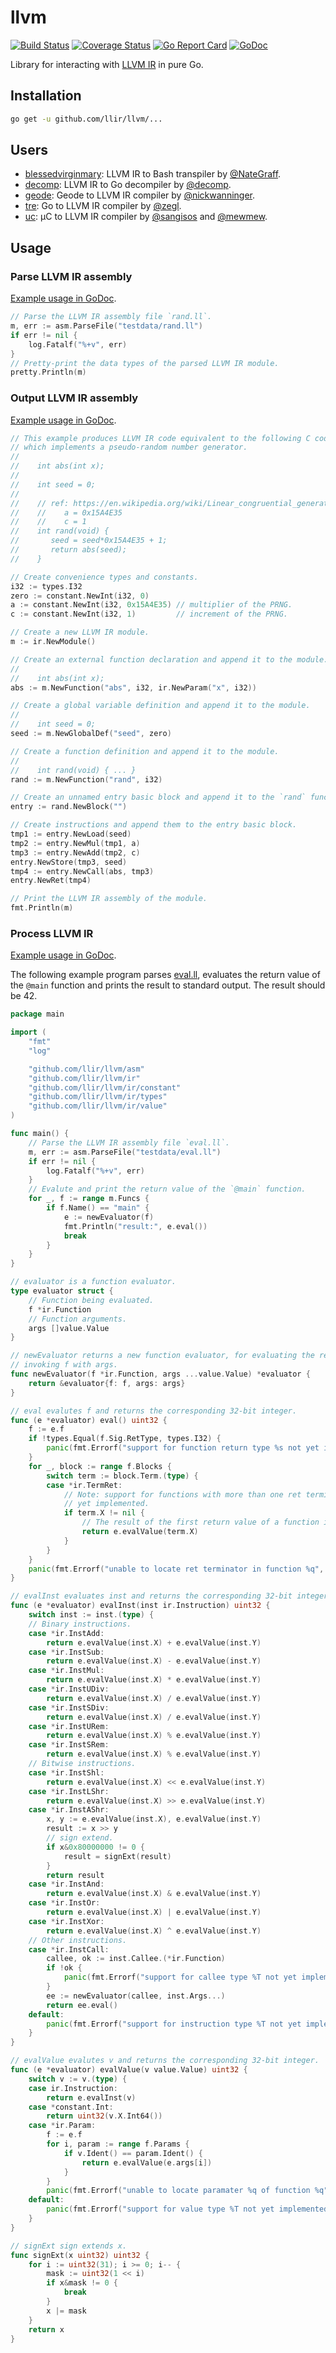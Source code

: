 # llvm

[![Build Status](https://travis-ci.org/llir/llvm.svg?branch=master)](https://travis-ci.org/llir/llvm)
[![Coverage Status](https://coveralls.io/repos/github/llir/llvm/badge.svg?branch=master)](https://coveralls.io/github/llir/llvm?branch=master)
[![Go Report Card](https://goreportcard.com/badge/github.com/llir/llvm)](https://goreportcard.com/report/github.com/llir/llvm)
[![GoDoc](https://godoc.org/github.com/llir/llvm?status.svg)](https://godoc.org/github.com/llir/llvm)

Library for interacting with [LLVM IR](http://llvm.org/docs/LangRef.html) in pure Go.

## Installation

```bash
go get -u github.com/llir/llvm/...
```

## Users

* [blessedvirginmary](https://github.com/NateGraff/blessedvirginmary): LLVM IR to Bash transpiler by [@NateGraff](https://github.com/NateGraff).
* [decomp](https://github.com/decomp/decomp): LLVM IR to Go decompiler by [@decomp](https://github.com/decomp).
* [geode](https://github.com/geode-lang/geode): Geode to LLVM IR compiler by [@nickwanninger](https://github.com/nickwanninger).
* [tre](https://github.com/zegl/tre): Go to LLVM IR compiler by [@zegl](https://github.com/zegl).
* [uc](https://github.com/mewmew/uc): µC to LLVM IR compiler by [@sangisos](https://github.com/sangisos) and [@mewmew](https://github.com/mewmew).

## Usage

### Parse LLVM IR assembly

[Example usage in GoDoc](https://godoc.org/github.com/llir/llvm/asm#example-package).

```go
// Parse the LLVM IR assembly file `rand.ll`.
m, err := asm.ParseFile("testdata/rand.ll")
if err != nil {
	log.Fatalf("%+v", err)
}
// Pretty-print the data types of the parsed LLVM IR module.
pretty.Println(m)
```

### Output LLVM IR assembly

[Example usage in GoDoc](https://godoc.org/github.com/llir/llvm/ir#example-package).

```go
// This example produces LLVM IR code equivalent to the following C code,
// which implements a pseudo-random number generator.
//
//    int abs(int x);
//
//    int seed = 0;
//
//    // ref: https://en.wikipedia.org/wiki/Linear_congruential_generator
//    //    a = 0x15A4E35
//    //    c = 1
//    int rand(void) {
//       seed = seed*0x15A4E35 + 1;
//       return abs(seed);
//    }

// Create convenience types and constants.
i32 := types.I32
zero := constant.NewInt(i32, 0)
a := constant.NewInt(i32, 0x15A4E35) // multiplier of the PRNG.
c := constant.NewInt(i32, 1)         // increment of the PRNG.

// Create a new LLVM IR module.
m := ir.NewModule()

// Create an external function declaration and append it to the module.
//
//    int abs(int x);
abs := m.NewFunction("abs", i32, ir.NewParam("x", i32))

// Create a global variable definition and append it to the module.
//
//    int seed = 0;
seed := m.NewGlobalDef("seed", zero)

// Create a function definition and append it to the module.
//
//    int rand(void) { ... }
rand := m.NewFunction("rand", i32)

// Create an unnamed entry basic block and append it to the `rand` function.
entry := rand.NewBlock("")

// Create instructions and append them to the entry basic block.
tmp1 := entry.NewLoad(seed)
tmp2 := entry.NewMul(tmp1, a)
tmp3 := entry.NewAdd(tmp2, c)
entry.NewStore(tmp3, seed)
tmp4 := entry.NewCall(abs, tmp3)
entry.NewRet(tmp4)

// Print the LLVM IR assembly of the module.
fmt.Println(m)
```

### Process LLVM IR

[Example usage in GoDoc](https://godoc.org/github.com/llir/llvm/ir#example-package--Evaluator).

The following example program parses [eval.ll](ir/testdata/eval.ll), evaluates the return value of the `@main` function and prints the result to standard output. The result should be 42.

```go
package main

import (
	"fmt"
	"log"

	"github.com/llir/llvm/asm"
	"github.com/llir/llvm/ir"
	"github.com/llir/llvm/ir/constant"
	"github.com/llir/llvm/ir/types"
	"github.com/llir/llvm/ir/value"
)

func main() {
	// Parse the LLVM IR assembly file `eval.ll`.
	m, err := asm.ParseFile("testdata/eval.ll")
	if err != nil {
		log.Fatalf("%+v", err)
	}
	// Evalute and print the return value of the `@main` function.
	for _, f := range m.Funcs {
		if f.Name() == "main" {
			e := newEvaluator(f)
			fmt.Println("result:", e.eval())
			break
		}
	}
}

// evaluator is a function evaluator.
type evaluator struct {
	// Function being evaluated.
	f *ir.Function
	// Function arguments.
	args []value.Value
}

// newEvaluator returns a new function evaluator, for evaluating the result of
// invoking f with args.
func newEvaluator(f *ir.Function, args ...value.Value) *evaluator {
	return &evaluator{f: f, args: args}
}

// eval evalutes f and returns the corresponding 32-bit integer.
func (e *evaluator) eval() uint32 {
	f := e.f
	if !types.Equal(f.Sig.RetType, types.I32) {
		panic(fmt.Errorf("support for function return type %s not yet implemented", f.Sig.RetType))
	}
	for _, block := range f.Blocks {
		switch term := block.Term.(type) {
		case *ir.TermRet:
			// Note: support for functions with more than one ret terminator not
			// yet implemented.
			if term.X != nil {
				// The result of the first return value of a function is evaluated.
				return e.evalValue(term.X)
			}
		}
	}
	panic(fmt.Errorf("unable to locate ret terminator in function %q", f.Ident()))
}

// evalInst evaluates inst and returns the corresponding 32-bit integer.
func (e *evaluator) evalInst(inst ir.Instruction) uint32 {
	switch inst := inst.(type) {
	// Binary instructions.
	case *ir.InstAdd:
		return e.evalValue(inst.X) + e.evalValue(inst.Y)
	case *ir.InstSub:
		return e.evalValue(inst.X) - e.evalValue(inst.Y)
	case *ir.InstMul:
		return e.evalValue(inst.X) * e.evalValue(inst.Y)
	case *ir.InstUDiv:
		return e.evalValue(inst.X) / e.evalValue(inst.Y)
	case *ir.InstSDiv:
		return e.evalValue(inst.X) / e.evalValue(inst.Y)
	case *ir.InstURem:
		return e.evalValue(inst.X) % e.evalValue(inst.Y)
	case *ir.InstSRem:
		return e.evalValue(inst.X) % e.evalValue(inst.Y)
	// Bitwise instructions.
	case *ir.InstShl:
		return e.evalValue(inst.X) << e.evalValue(inst.Y)
	case *ir.InstLShr:
		return e.evalValue(inst.X) >> e.evalValue(inst.Y)
	case *ir.InstAShr:
		x, y := e.evalValue(inst.X), e.evalValue(inst.Y)
		result := x >> y
		// sign extend.
		if x&0x80000000 != 0 {
			result = signExt(result)
		}
		return result
	case *ir.InstAnd:
		return e.evalValue(inst.X) & e.evalValue(inst.Y)
	case *ir.InstOr:
		return e.evalValue(inst.X) | e.evalValue(inst.Y)
	case *ir.InstXor:
		return e.evalValue(inst.X) ^ e.evalValue(inst.Y)
	// Other instructions.
	case *ir.InstCall:
		callee, ok := inst.Callee.(*ir.Function)
		if !ok {
			panic(fmt.Errorf("support for callee type %T not yet implemented", inst.Callee))
		}
		ee := newEvaluator(callee, inst.Args...)
		return ee.eval()
	default:
		panic(fmt.Errorf("support for instruction type %T not yet implemented", inst))
	}
}

// evalValue evalutes v and returns the corresponding 32-bit integer.
func (e *evaluator) evalValue(v value.Value) uint32 {
	switch v := v.(type) {
	case ir.Instruction:
		return e.evalInst(v)
	case *constant.Int:
		return uint32(v.X.Int64())
	case *ir.Param:
		f := e.f
		for i, param := range f.Params {
			if v.Ident() == param.Ident() {
				return e.evalValue(e.args[i])
			}
		}
		panic(fmt.Errorf("unable to locate paramater %q of function %q", v.Ident(), f.Ident()))
	default:
		panic(fmt.Errorf("support for value type %T not yet implemented", v))
	}
}

// signExt sign extends x.
func signExt(x uint32) uint32 {
	for i := uint32(31); i >= 0; i-- {
		mask := uint32(1 << i)
		if x&mask != 0 {
			break
		}
		x |= mask
	}
	return x
}
```
